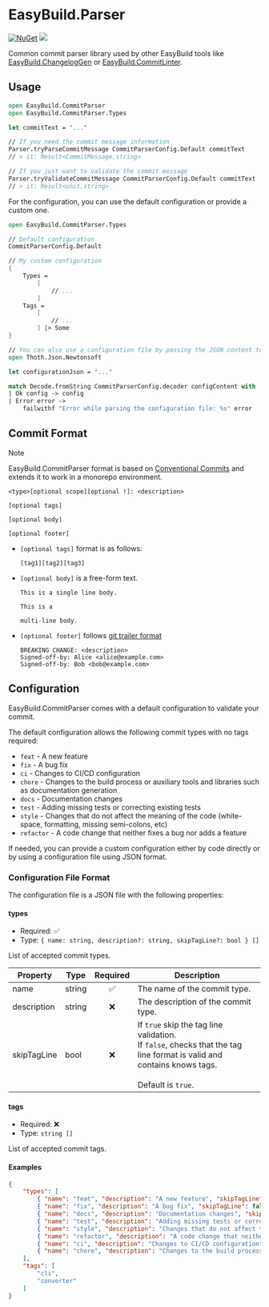 # EasyBuild.Parser


[![NuGet](https://img.shields.io/nuget/v/EasyBuild.CommitParser.svg)](https://www.nuget.org/packages/EasyBuild.CommitParser)
[![](https://img.shields.io/badge/Sponsors-EA4AAA)](https://mangelmaxime.github.io/sponsors/)

Common commit parser library used by other EasyBuild tools like [EasyBuild.ChangelogGen](https://github.com/easybuild-org/EasyBuild.ChangelogGen) or [EasyBuild.CommitLinter](https://github.com/easybuild-org/EasyBuild.CommitLinter).

## Usage

```fs
open EasyBuild.CommitParser
open EasyBuild.CommitParser.Types

let commitText = "..."

// If you need the commit message information
Parser.tryParseCommitMessage CommitParserConfig.Default commitText
// > it: Result<CommitMessage,string>

// If you just want to validate the commit message
Parser.tryValidateCommitMessage CommitParserConfig.Default commitText
// > it: Result<unit,string>
```

For the configuration, you can use the default configuration or provide a custom one.

```fs
open EasyBuild.CommitParser.Types

// Default configuration
CommitParserConfig.Default

// My custom configuration
{
    Types =
        [
            // ...
        ]
    Tags =
        [
            // ...
        ] |> Some
}

// You can also use a configuration file by passing the JSON content to the included Decoder
open Thoth.Json.Newtonsoft

let configurationJson = "..."

match Decode.fromString CommitParserConfig.decoder configContent with
| Ok config -> config
| Error error ->
    failwithf "Error while parsing the configuration file: %s" error
```

## Commit Format

> [!NOTE]
> EasyBuild.CommitParser format is based on [Conventional Commits](https://www.conventionalcommits.org/en/v1.0.0/) and extends it to work in a monorepo environment.

```text
<type>[optional scope][optional !]: <description>

[optional tags]

[optional body]

[optional footer]
```

-   `[optional tags]` format is as follows:

    ```text
    [tag1][tag2][tag3]
    ```

-   `[optional body]` is a free-form text.

    ```text
    This is a single line body.
    ```

    ```text
    This is a

    multi-line body.
    ```

-   `[optional footer]` follows [git trailer format](https://git-scm.com/docs/git-interpret-trailers)

    ```text
    BREAKING CHANGE: <description>
    Signed-off-by: Alice <alice@example.com>
    Signed-off-by: Bob <bob@example.com>
    ```

## Configuration

EasyBuild.CommitParser comes with a default configuration to validate your commit.

The default configuration allows the following commit types with no tags required:

- `feat` - A new feature
- `fix` - A bug fix
- `ci` - Changes to CI/CD configuration
- `chore` - Changes to the build process or auxiliary tools and libraries such as documentation generation
- `docs` - Documentation changes
- `test` - Adding missing tests or correcting existing tests
- `style` - Changes that do not affect the meaning of the code (white-space, formatting, missing semi-colons, etc)
- `refactor` - A code change that neither fixes a bug nor adds a feature

If needed, you can provide a custom configuration either by code directly or by using a configuration file using JSON format.

### Configuration File Format

The configuration file is a JSON file with the following properties:

#### types

-   Required: ✅
-   Type: `{ name: string, description?: string, skipTagLine?: bool } []`

List of accepted commit types.

| Property    | Type   | Required | Description                           |
| ----------- | ------ | :------: | ------------------------------------- |
| name        | string |    ✅    | The name of the commit type.          |
| description | string |    ❌    | The description of the commit type.   |
| skipTagLine | bool   |    ❌    | If `true` skip the tag line validation. <br> If `false`, checks that the tag line format is valid and contains knows tags. <br><br>Default is `true`. |

#### tags

-   Required: ❌
-   Type: `string []`

List of accepted commit tags.

#### Examples

```json
{
    "types": [
        { "name": "feat", "description": "A new feature", "skipTagLine": false },
        { "name": "fix", "description": "A bug fix", "skipTagLine": false },
        { "name": "docs", "description": "Documentation changes", "skipTagLine": false },
        { "name": "test", "description": "Adding missing tests or correcting existing tests", "skipTagLine": false },
        { "name": "style", "description": "Changes that do not affect the meaning of the code (white-space, formatting, missing semi-colons, etc)", "skipTagLine": false },
        { "name": "refactor", "description": "A code change that neither fixes a bug nor adds a feature", "skipTagLine": false },
        { "name": "ci", "description": "Changes to CI/CD configuration" },
        { "name": "chore", "description": "Changes to the build process or auxiliary tools and libraries such as documentation generation" }
    ],
    "tags": [
        "cli",
        "converter"
    ]
}
```
